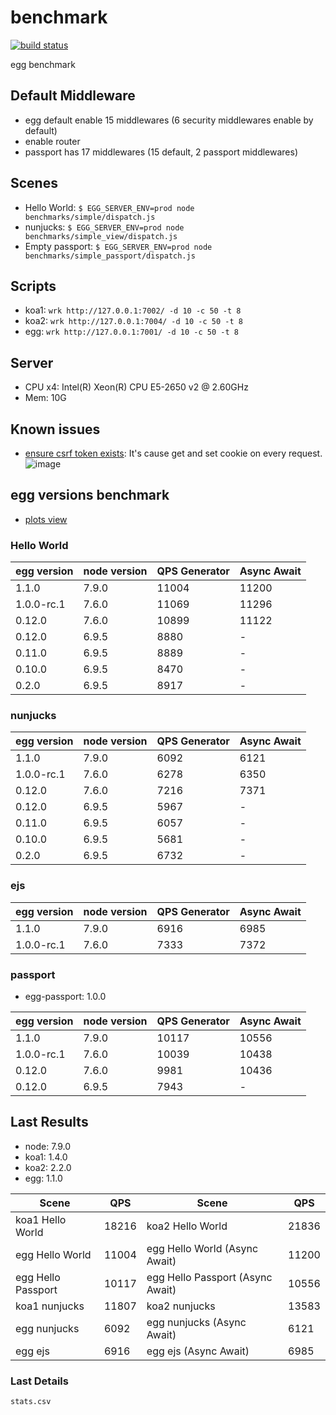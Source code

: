 # benchmark

[![build status][travis-image]][travis-url]

[travis-image]: https://img.shields.io/travis/eggjs/benchmark.svg?style=flat-square
[travis-url]: https://travis-ci.org/eggjs/benchmark

egg benchmark

## Default Middleware

- egg default enable 15 middlewares (6 security middlewares enable by default)
- enable router
- passport has 17 middlewares (15 default, 2 passport middlewares)

## Scenes

- Hello World: `$ EGG_SERVER_ENV=prod node benchmarks/simple/dispatch.js`
- nunjucks: `$ EGG_SERVER_ENV=prod node benchmarks/simple_view/dispatch.js`
- Empty passport: `$ EGG_SERVER_ENV=prod node benchmarks/simple_passport/dispatch.js`

## Scripts

- koa1: `wrk http://127.0.0.1:7002/ -d 10 -c 50 -t 8`
- koa2: `wrk http://127.0.0.1:7004/ -d 10 -c 50 -t 8`
- egg: `wrk http://127.0.0.1:7001/ -d 10 -c 50 -t 8`

## Server

- CPU x4: Intel(R) Xeon(R) CPU E5-2650 v2 @ 2.60GHz
- Mem: 10G

## Known issues

- [ensure csrf token exists](https://github.com/eggjs/egg-security/blob/master/app/extend/context.js#L75): It's cause get and set cookie on every request.
  ![image](https://cloud.githubusercontent.com/assets/156269/22675417/8fd55b44-ed20-11e6-8ac8-77a791e558dd.png)

## egg versions benchmark

- [plots view](https://fengmk2.com/egg/benchmark/)

### Hello World

egg version | node version | QPS Generator | Async Await
--- | --- | --- | ---
1.1.0 | 7.9.0 | 11004 | 11200
1.0.0-rc.1 | 7.6.0 | 11069 | 11296
0.12.0 | 7.6.0 | 10899 | 11122
0.12.0 | 6.9.5 | 8880 | -
0.11.0 | 6.9.5 | 8889 | -
0.10.0 | 6.9.5 | 8470 | -
0.2.0 | 6.9.5 | 8917 | -

### nunjucks

egg version | node version | QPS Generator | Async Await
--- | --- | --- | ---
1.1.0 | 7.9.0 | 6092 | 6121
1.0.0-rc.1 | 7.6.0 | 6278 | 6350
0.12.0 | 7.6.0 | 7216 | 7371
0.12.0 | 6.9.5 | 5967 | -
0.11.0 | 6.9.5 | 6057 | -
0.10.0 | 6.9.5 | 5681 | -
0.2.0 | 6.9.5 | 6732 | -

### ejs

egg version | node version | QPS Generator | Async Await
--- | --- | --- | ---
1.1.0 | 7.9.0 | 6916 | 6985
1.0.0-rc.1 | 7.6.0 | 7333 | 7372

### passport

- egg-passport: 1.0.0

egg version | node version | QPS Generator | Async Await
--- | --- | --- | ---
1.1.0 | 7.9.0 | 10117 | 10556
1.0.0-rc.1 | 7.6.0 | 10039 | 10438
0.12.0 | 7.6.0 | 9981 | 10436
0.12.0 | 6.9.5 | 7943 | -

## Last Results

- node: 7.9.0
- koa1: 1.4.0
- koa2: 2.2.0
- egg: 1.1.0

Scene | QPS | Scene | QPS
---   | --- | ---   | ---
koa1 Hello World | 18216 | koa2 Hello World | 21836
egg Hello World | 11004 | egg Hello World (Async Await) | 11200
egg Hello Passport | 10117 | egg Hello Passport (Async Await) | 10556
koa1 nunjucks | 11807 | koa2 nunjucks | 13583
egg nunjucks | 6092 | egg nunjucks (Async Await) | 6121
egg ejs | 6916 | egg ejs (Async Await) | 6985


### Last Details

`stats.csv`
